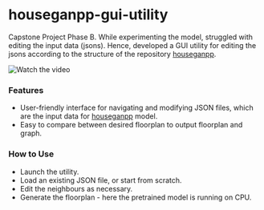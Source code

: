 # houseganpp-gui-utility
Capstone Project Phase B. While experimenting the model, struggled with editing the input data (jsons). Hence, developed a GUI utility for editing the jsons according to the structure of the repository [houseganpp](https://github.com/ennauata/houseganpp).

![Watch the video](https://media.giphy.com/media/v1.Y2lkPTc5MGI3NjExMGtmaGkxaDR5NG55NzU5a3E5ZGZqMXFpamE5NXY5eWR2Z250dmhoeiZlcD12MV9pbnRlcm5hbF9naWZfYnlfaWQmY3Q9Zw/qsbNaUqq56d5laejPT/giphy.gif)

### Features
- User-friendly interface for navigating and modifying JSON files, which are the input data for [houseganpp](https://github.com/ennauata/houseganpp) model.
- Easy to compare between desired floorplan to output floorplan and graph.

### How to Use
- Launch the utility.
- Load an existing JSON file, or start from scratch.
- Edit the neighbours as necessary.
- Generate the floorplan - here the pretrained model is running on CPU.

